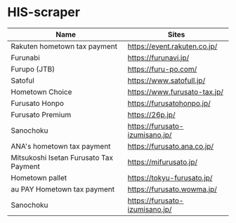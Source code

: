 # HIS-scraper

|Name           |Sites          |
| ------------- | ------------- |
|Rakuten hometown tax payment|https://event.rakuten.co.jp/|
|Furunabi|https://furunavi.jp/|
|Furupo (JTB)|https://furu-po.com/|
|Satoful|https://www.satofull.jp/|
|Hometown Choice|https://www.furusato-tax.jp/|
|Furusato Honpo|https://furusatohonpo.jp/|
|Furusato Premium|https://26p.jp/|
|Sanochoku|https://furusato-izumisano.jp/||
|ANA's hometown tax payment|https://furusato.ana.co.jp/|
|Mitsukoshi Isetan Furusato Tax Payment|https://mifurusato.jp/|
|Hometown pallet|https://tokyu-furusato.jp/|
|au PAY Hometown tax payment|https://furusato.wowma.jp/|
|Sanochoku |https://furusato-izumisano.jp/|
